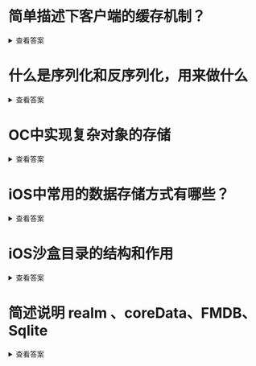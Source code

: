 
# 简单描述下客户端的缓存机制？
<details>
<summary>查看答案</summary>
  
- 从内存里面读取是否有缓存
- 内存没有缓存就读取本地数据库或者文件是否有缓存
- 如果没有缓存就请求网络，请求完毕将数据保存在内存或者本地数据库或者文件中供下次读取。
</details>

# 什么是序列化和反序列化，用来做什么
<details>
<summary>查看答案</summary>
  
序列化话时将对象直接转换称字节`Data`数据保存在数据库或者文件中，反序列化是将`Data`转换称对象直接使用。  
</details>

# OC中实现复杂对象的存储
<details>
<summary>查看答案</summary>
  
实现`NSCoding`协议，进行对象序列化成`Data`保存在文件或者数据库中。  
</details>

# iOS中常用的数据存储方式有哪些？
<details>
<summary>查看答案</summary>
  
常用的数据结构有`NSUserDefault` `KeyChain` `文件`和数据库  
</details>

# iOS沙盒目录的结构和作用
<details>
<summary>查看答案</summary>
  
- Application 程序源文件
- Documents 会自动同步数据到iCound
- Library
  - Cache 保存需要缓存到本地但是又不需要备份的文件
  - Preference 配置信息会同步到iColud
- Temp 临时目录，保存的文件会在程序结束被清理。
</details>

# 简述说明 realm 、coreData、FMDB、Sqlite
<details>
<summary>查看答案</summary>
  
- Realm 是数据库数据实时同步的数据库，操作简单，但是占用较大
- CoreData 是基于`Sqlite`面向对象操作数据库
- FMDB时第三方库对于操作`Sqlite`的封装
- Sqlite轻便的数据库，操作起来比较复杂
</details>
